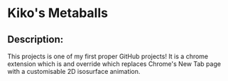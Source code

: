 # Kiko's Metaballs
<h2>Description:</h2>
This projects is one of my first proper GitHub projects! It is a chrome extension which is and override which replaces Chrome's New Tab page with a customisable 2D isosurface animation. 